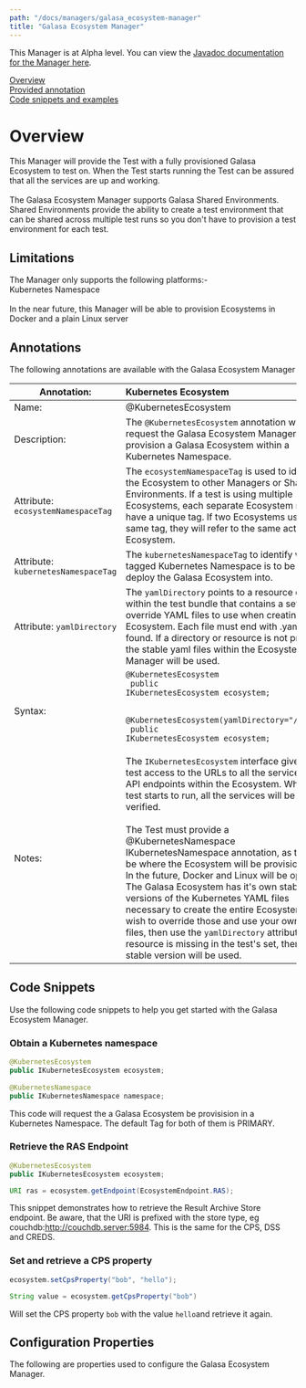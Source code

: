 ```yaml
---
path: "/docs/managers/galasa_ecosystem-manager"
title: "Galasa Ecosystem Manager"
---
```


This Manager is at Alpha level. You can view the <a href="https://javadoc.galasa.dev/dev/galasa/framework/package-summary.html" target="_blank" rel="noopener noreferrer">Javadoc documentation for the Manager here</a>.<br>



[Overview](#overview)<br>
[Provided annotation](#annotations)<br>
[Code snippets and examples](#codesnippets)<br>


# <a name="overview"></a>Overview
This Manager will provide the Test with a fully provisioned Galasa Ecosystem to test on.  When the Test starts running the Test can be assured that all the services are up and working. <br><br> The Galasa Ecosystem Manager supports Galasa Shared Environments.  Shared Environments provide  the ability to create a test environment that can be shared across multiple test runs  so you don't have to provision a test environment for each test. 

## Limitations
The Manager only supports the following platforms:-<br> Kubernetes Namespace<br> <br> In the near future, this Manager will be able to provision Ecosystems in Docker and a plain Linux server


## <a name="annotations"></a>Annotations

The following annotations are available with the Galasa Ecosystem Manager
 
| Annotation: | Kubernetes Ecosystem |
| --------------------------------------- | :------------------------------------- |
| Name: | @KubernetesEcosystem |
| Description: | The <code>@KubernetesEcosystem</code> annotation will request the Galasa Ecosystem Manager to provision a Galasa Ecosystem within a Kubernetes Namespace. |
| Attribute: `ecosystemNamespaceTag` |  The <code>ecosystemNamespaceTag</code> is used to identify the Ecosystem to other Managers or Shared Environments.  If a test is using multiple  Ecosystems, each separate Ecosystem must have a unique tag.  If two Ecosystems use the same tag, they will refer to the  same actual Ecosystem. |
| Attribute: `kubernetesNamespaceTag` |  The <code>kubernetesNamespaceTag</code> to identify which tagged Kubernetes Namespace is to be used to deploy the Galasa Ecosystem into. |
| Attribute: `yamlDirectory` |  The <code>yamlDirectory</code> points to a resource directory within the test bundle that contains a set of override YAML files to use when creating the  Ecosystem.  Each file must end with .yaml to be found.  If a directory or resource is not provided, the stable yaml files within the Ecosystem Manager will be used. |
| Syntax: | <code>@KubernetesEcosystem<br> public IKubernetesEcosystem ecosystem;<br> <br> @KubernetesEcosystem(yamlDirectory="/k8syaml"<br> public IKubernetesEcosystem ecosystem;<br> </code> |
| Notes: | The <code>IKubernetesEcosystem</code> interface gives the test access to the URLs to all the services and API endpoints within the Ecosystem. When the test starts to run, all the services will be up and verified.<br> <br> The Test must provide a @KubernetesNamespace IKubernetesNamespace annotation, as this will be where the Ecosystem will be provisioned in.  In the future, Docker and Linux will be options. <br> The Galasa Ecosystem has it's own stable versions of the Kubernetes YAML files necessary to create the entire Ecosystem.  If you wish to override those and use your own YAML files,  then use the <code>yamlDirectory</code> attribute.  If a resource is missing in the test's set,  then the stable version will be used. |

## <a name="codesnippets"></a>Code Snippets

Use the following code snippets to help you get started with the Galasa Ecosystem Manager.
 
### Obtain a Kubernetes namespace

```java
@KubernetesEcosystem
public IKubernetesEcosystem ecosystem;
    
@KubernetesNamespace
public IKubernetesNamespace namespace;
```

This code will request the a Galasa Ecosystem be provisision in a Kubernetes Namespace.  The default Tag for both of them is 
PRIMARY.

### Retrieve the RAS Endpoint

```java
@KubernetesEcosystem
public IKubernetesEcosystem ecosystem;

URI ras = ecosystem.getEndpoint(EcosystemEndpoint.RAS);

```

This snippet demonstrates how to retrieve the Result Archive Store endpoint.   Be aware, that the URI is 
prefixed with the store type, eg couchdb:http://couchdb.server:5984.  This is the same for the CPS, DSS and CREDS.

### Set and retrieve a CPS property

```java
ecosystem.setCpsProperty("bob", "hello");

String value = ecosystem.getCpsProperty("bob")
```

Will set the CPS property `bob` with the value `hello`and retrieve it again.
## Configuration Properties

The following are properties used to configure the Galasa Ecosystem Manager.
